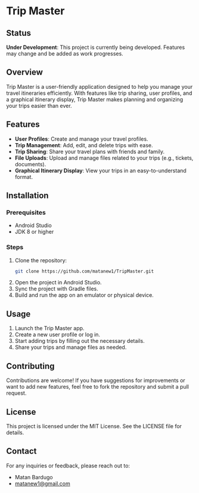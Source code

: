 # Trip Master
## Status
**Under Development**: This project is currently being developed. Features may change and be added as work progresses.


## Overview
Trip Master is a user-friendly application designed to help you manage your travel itineraries efficiently. With features like trip sharing, user profiles, and a graphical itinerary display, Trip Master makes planning and organizing your trips easier than ever.

## Features
- **User Profiles**: Create and manage your travel profiles.
- **Trip Management**: Add, edit, and delete trips with ease.
- **Trip Sharing**: Share your travel plans with friends and family.
- **File Uploads**: Upload and manage files related to your trips (e.g., tickets, documents).
- **Graphical Itinerary Display**: View your trips in an easy-to-understand format.

## Installation

### Prerequisites
- Android Studio
- JDK 8 or higher

### Steps
1. Clone the repository:
   ```bash
   git clone https://github.com/matanew1/TripMaster.git
2. Open the project in Android Studio.
3. Sync the project with Gradle files.
4. Build and run the app on an emulator or physical device.

## Usage

1. Launch the Trip Master app.
2. Create a new user profile or log in.
3. Start adding trips by filling out the necessary details.
4. Share your trips and manage files as needed.

## Contributing

Contributions are welcome! If you have suggestions for improvements or want to add new features, feel free to fork the repository and submit a pull request.

## License

This project is licensed under the MIT License. See the LICENSE file for details.

## Contact

For any inquiries or feedback, please reach out to:
- Matan Bardugo
- matanew1@gmail.com

